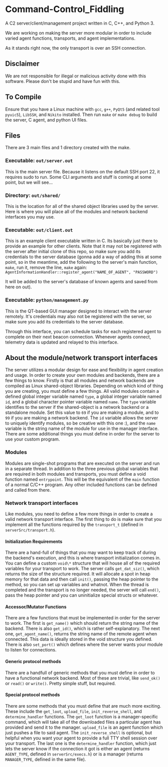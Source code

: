 # Command-Control_Fiddling
A C2 server/client/management project written in C, C++, and Python 3.

We are working on making the server more modular in order to include varied agent functions, 
transports, and agent implementations.

As it stands right now, the only transport is over an SSH connection.

## Disclaimer
We are not responsible for illegal or malicious activity done with this software. 
Please don't be stupid and have fun with this.

## To Compile
Ensure that you have a Linux machine with `gcc`, `g++`, `PyQt5` (and related tool `pyuic5`), 
`LibSSH`, and `Nikito` installed. Then run `make` or `make debug` to build the server, 
C agent, and python UI files.

## Files
There are 3 main files and 1 directory created with the make.
### Executable: `out/server.out`
This is the main server file. Because it listens on the default SSH port 22, it requires 
sudo to run. Some CLI arguments and stuff is coming at some point, but we will see...

### Directory: `out/shared/`
This is the location for all of the shared object libraries used by the server.
Here is where you will place all of the modules and network backend interfaces
you may use.

### Executable: `out/client.out`
This is an example client executable written in C. Its basically just there to provide 
an example for other clients. Note that it may not be registered with the server after 
initial clone of this repo, so make sure you add its credentials to the server database 
(gonna add a way of adding this at some point, so in the meantime, add the following to 
the server's main function, `make`, run it, remove the line, `make` again: 
`AgentInformationHandler::register_agent("NAME_OF_AGENT", "PASSWORD")`

It will be added to the server's database of known agents and saved from here on out).

### Executable: `python/management.py`
This is the QT-based GUI manager designed to interact with the server remotely. 
It's credentials may also not be registered with the server, so make sure you add its 
credentials to the server database.

Through this interface, you can schedule tasks for each registered agent to complete 
on their next beacon connection. Whenever agents connect, telemetry data is updated 
and relayed to this interface.


## About the module/network transport interfaces
The server utilizes a modular design for ease and flexibility in agent creation
and usage. In order to create your own modules and backends, there are a few
things to know. Firstly is that all modules and network backends are compiled as
Linux shared-object libraries. Depending on which kind of thing you are
creating, you must define a few things. All valid modules contain a defined
global integer variable named `type`, a global integer variable named `id`, and a global
character pointer variable named `name`. The `type`
variable identifies to the server if the shared-object is a network backend or a
standalone module. Set this value to `69` if you are making a module, and to `99` if
you are making a network backend. The `id` variable allows the server to uniquely
identify modules, so be creative with this one :), and the `name` variable is the 
string name of the module for use in the manager interface. There are some additional
things you must define in order for the server to use your custom program.

### Modules
Modules are single-shot programs that are executed on the server and run in a
separate thread. In addition to the three previous global variables that are
required in both modules and transports, you must define a void function named
`entrypoint`. This will be the equivalent of the `main` function of a normal C/C++ 
program. Any other included functions can be defined and called from there.

### Network transport interfaces
Like modules, you need to define a few more things in order to create a valid
network transport interface. The first thing to do is make sure that you
implement all the functions required by the `transport_t` (defined in
`serverSrc/transport.h`).

#### Initialization Requirements
There are a hand-full of things that you may want to keep track of during the
backend's execution, and this is where transport initialization comes in. You
can define a custom `void\*` structure that will house all of the required variables 
for your transport to work. The server calls `get_dat_siz()`, which returns the size
of the structure required. It will allocate a spot in heap memory for that data 
and then call `init()`, passing the heap pointer to the method, so you can set up
variables and whatnot. When the thread is completed and the transport is no longer
needed, the server will call `end()`, pass the heap pointer and you can uninitialize 
special structs or whatever.

#### Accessor/Mutator Functions
There are a few functions that must be implemented in order for the server to
work. The first is `get_name()` which should return the string name of the
backend. There is also `get_id()`, which is rather self-explanatory. The next one,
`get_agent_name()`, returns the string name of the remote agent when connected.
This data is ideally stored in the void structure you defined. There is also 
`set_port()` which defines where the server wants your module to listen for 
connections. 

#### Generic protocol methods
There are a handfull of generic methods that you must define in order to have a 
functional network backend. Most of these are trivial, like `send_ok()` or `read()` 
or `write()`. Pretty simple stuff, but required.

#### Special protocol methods
There are some methods that you must define that are much more exciting. These 
include the `get_loot`, `upload_file`, `init_reverse_shell`, and `determine_handler`
functions. The `get_loot` function is a manager-specific command, which will
take all of the downloaded files a particular agent has provided and send it to 
the manager. `upload_file` is an agent function which just pushes a file to said 
agent. The `init_reverse_shell` is optional, but helpful when you want your agent
to provide a full TTY shell session over your transport. The last one is the
`determine_handler` function, which just lets the server know if the connection 
it got is either an agent (returns `AGENT_TYPE`, defined in `serverSrc/execs.h`) or 
is a manager (returns `MANAGER_TYPE`, defined in the same file).
